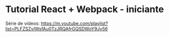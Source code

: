 # Tutorial React + Webpack - iniciante

Série de vídeos: https://m.youtube.com/playlist?list=PLFZSZvIWsfAu0TzJRQAfrGQSDWoY9Jy56
